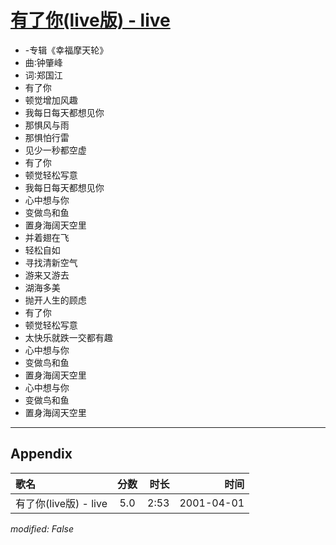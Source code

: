 # [有了你(live版) - live](https://music.163.com/song?id=26075121)

* -专辑《幸福摩天轮》
* 曲∶钟肇峰
* 词∶郑国江
* 有了你
* 顿觉增加风趣
* 我每日每天都想见你
* 那惧风与雨
* 那惧怕行雷
* 见少一秒都空虚
* 有了你
* 顿觉轻松写意
* 我每日每天都想见你
* 心中想与你
* 变做鸟和鱼
* 置身海阔天空里
* 并着翅在飞
* 轻松自如
* 寻找清新空气
* 游来又游去
* 湖海多美
* 抛开人生的顾虑
* 有了你
* 顿觉轻松写意
* 太快乐就跌一交都有趣
* 心中想与你
* 变做鸟和鱼
* 置身海阔天空里
* 心中想与你
* 变做鸟和鱼
* 置身海阔天空里


---

## Appendix

|歌名|分数|时长|时间|
|:---|:---:|---:|---:|
|有了你(live版) - live|5.0|2:53|2001-04-01

*modified: False*